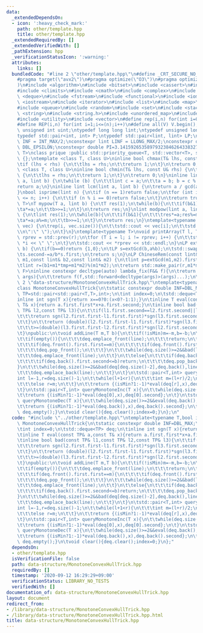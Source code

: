 ```yaml
---
data:
  _extendedDependsOn:
  - icon: ':heavy_check_mark:'
    path: other/template.hpp
    title: other/template.hpp
  _extendedRequiredBy: []
  _extendedVerifiedWith: []
  _pathExtension: hpp
  _verificationStatusIcon: ':warning:'
  attributes:
    links: []
  bundledCode: "#line 2 \"other/template.hpp\"\n#define _CRT_SECURE_NO_WARNINGS\n\
    #pragma target(\"avx2\")\n#pragma optimize(\"O3\")\n#pragma optimize(\"unroll-loops\"\
    )\n#include <algorithm>\n#include <bitset>\n#include <cassert>\n#include <cfloat>\n\
    #include <climits>\n#include <cmath>\n#include <complex>\n#include <ctime>\n#include\
    \ <deque>\n#include <fstream>\n#include <functional>\n#include <iomanip>\n#include\
    \ <iostream>\n#include <iterator>\n#include <list>\n#include <map>\n#include <memory>\n\
    #include <queue>\n#include <random>\n#include <set>\n#include <stack>\n#include\
    \ <string>\n#include <string.h>\n#include <unordered_map>\n#include <unordered_set>\n\
    #include <utility>\n#include <vector>\n#define rep(i,n) for(int i=0;i<(n);i++)\n\
    #define REP(i,n) for(int i=1;i<=(n);i++)\n#define all(V) V.begin(),V.end()\ntypedef\
    \ unsigned int uint;\ntypedef long long lint;\ntypedef unsigned long long ulint;\n\
    typedef std::pair<int, int> P;\ntypedef std::pair<lint, lint> LP;\nconstexpr int\
    \ INF = INT_MAX/2;\nconstexpr lint LINF = LLONG_MAX/2;\nconstexpr double eps =\
    \ DBL_EPSILON;\nconstexpr double PI=3.141592653589793238462643383279;\ntemplate<class\
    \ T>\nclass prique :public std::priority_queue<T, std::vector<T>, std::greater<T>>\
    \ {};\ntemplate <class T, class U>\ninline bool chmax(T& lhs, const U& rhs) {\n\
    \tif (lhs < rhs) {\n\t\tlhs = rhs;\n\t\treturn 1;\n\t}\n\treturn 0;\n}\ntemplate\
    \ <class T, class U>\ninline bool chmin(T& lhs, const U& rhs) {\n\tif (lhs > rhs)\
    \ {\n\t\tlhs = rhs;\n\t\treturn 1;\n\t}\n\treturn 0;\n}\ninline lint gcd(lint\
    \ a, lint b) {\n\twhile (b) {\n\t\tlint c = a;\n\t\ta = b; b = c % b;\n\t}\n\t\
    return a;\n}\ninline lint lcm(lint a, lint b) {\n\treturn a / gcd(a, b) * b;\n\
    }\nbool isprime(lint n) {\n\tif (n == 1)return false;\n\tfor (int i = 2; i * i\
    \ <= n; i++) {\n\t\tif (n % i == 0)return false;\n\t}\n\treturn true;\n}\ntemplate<typename\
    \ T>\nT mypow(T a, lint b) {\n\tT res(1);\n\twhile(b){\n\t\tif(b&1)res*=a;\n\t\
    \ta*=a;\n\t\tb>>=1;\n\t}\n\treturn res;\n}\nlint modpow(lint a, lint b, lint m)\
    \ {\n\tlint res(1);\n\twhile(b){\n\t\tif(b&1){\n\t\t\tres*=a;res%=m;\n\t\t}\n\t\
    \ta*=a;a%=m;\n\t\tb>>=1;\n\t}\n\treturn res;\n}\ntemplate<typename T>\nvoid printArray(std::vector<T>&\
    \ vec) {\n\trep(i, vec.size()){\n\t\tstd::cout << vec[i];\n\t\tstd::cout<<(i==(int)vec.size()-1?\"\
    \\n\":\" \");\n\t}\n}\ntemplate<typename T>\nvoid printArray(T l, T r) {\n\tT\
    \ rprev = std::prev(r);\n\tfor (T i = l; i != rprev; i++) {\n\t\tstd::cout <<\
    \ *i << \" \";\n\t}\n\tstd::cout << *rprev << std::endl;\n}\nLP extGcd(lint a,lint\
    \ b) {\n\tif(b==0)return {1,0};\n\tLP s=extGcd(b,a%b);\n\tstd::swap(s.first,s.second);\n\
    \ts.second-=a/b*s.first;\n\treturn s;\n}\nLP ChineseRem(const lint& b1,const lint&\
    \ m1,const lint& b2,const lint& m2) {\n\tlint p=extGcd(m1,m2).first;\n\tlint tmp=(b2-b1)*p%m2;\n\
    \tlint r=(b1+m1*tmp+m1*m2)%(m1*m2);\n\treturn std::make_pair(r,m1*m2);\n}\ntemplate<typename\
    \ F>\ninline constexpr decltype(auto) lambda_fix(F&& f){\n\treturn [f=std::forward<F>(f)](auto&&...\
    \ args){\n\t\treturn f(f,std::forward<decltype(args)>(args)...);\n\t};\n}\n#line\
    \ 2 \"data-structure/MonotoneConvexHullTrick.hpp\"\ntemplate<typename T,bool isMin>\n\
    class MonotoneConvexHullTrick{\n\tstatic constexpr double INF=DBL_MAX;\n\tusing\
    \ TP=std::pair<std::pair<T,T>,int>;\n\tint index=0;\n\tstd::deque<TP> deq;\n\t\
    inline int sgn(T x){return x==0?0:(x<0?-1:1);}\n\tinline T eval(const TP& a,const\
    \ T& x){return a.first.first*x+a.first.second;}\n\tinline bool bad(const TP& l1,const\
    \ TP& l2,const TP& l3){\n\t\tif(l1.first.second==l2.first.second||l2.first.second==l3.first.second){\n\
    \t\t\treturn sgn(l2.first.first-l1.first.first)*sgn(l3.first.second-l2.first.second)>=sgn(l3.first.first-l2.first.first)*sgn(l2.first.second-l1.first.second);\n\
    \t\t}\n\t\treturn (double)(l2.first.first-l1.first.first)*sgn(l3.first.second-l2.first.second)/std::abs(l2.first.second-l1.first.second)\n\
    \t\t\t>=(double)(l3.first.first-l2.first.first)*sgn(l2.first.second-l1.first.second)/std::abs(l3.first.second-l2.first.second);\n\
    \t}\npublic:\n\tvoid addLine(T m,T b){\n\t\tif(!isMin)m=-m,b=-b;\n\t\tTP line={{m,b},index++};\n\
    \t\tif(empty()){\n\t\t\tdeq.emplace_front(line);\n\t\t\treturn;\n\t\t}\n\t\tif(deq.front().first.first<=m){\n\
    \t\t\tif(deq.front().first.first==m){\n\t\t\t\tif(deq.front().first.second<=b)return;\n\
    \t\t\t\tdeq.pop_front();\n\t\t\t}\n\t\t\twhile(deq.size()>=2&&bad(line,deq[0],deq[1]))deq.pop_front();\n\
    \t\t\tdeq.emplace_front(line);\n\t\t}\n\t\telse{\n\t\t\tif(deq.back().first.first==m){\n\
    \t\t\t\tif(deq.back().first.second<=b)return;\n\t\t\t\tdeq.pop_back();\n\t\t\t\
    }\n\t\t\twhile(deq.size()>=2&&bad(deq[deq.size()-2],deq.back(),line))deq.pop_back();\n\
    \t\t\tdeq.emplace_back(line);\n\t\t}\n\t}\n\tstd::pair<T,int> query(T x){\n\t\t\
    int l=-1,r=deq.size()-1;\n\t\twhile(l+1<r){\n\t\t\tint m=(l+r)/2;\n\t\t\tif(eval(deq[m],x)>=eval(deq[m+1],x))l=m;\n\
    \t\t\telse r=m;\n\t\t}\n\t\treturn {(isMin?1:-1)*eval(deq[r],x),deq[r].second};\n\
    \t}\n\tstd::pair<T,int> queryMonotoneInc(T x){\n\t\twhile(deq.size()>=2&&eval(deq[0],x)>=eval(deq[1],x))deq.pop_front();\n\
    \t\treturn {(isMin?1:-1)*eval(deq[0],x),deq[0].second};\n\t}\n\tstd::pair<T,int>\
    \ queryMonotoneDec(T x){\n\t\twhile(deq.size()>=2&&eval(deq.back(),x)>=eval(deq[deq.size()-2]))deq.pop_back();\n\
    \t\treturn {(isMin?1:-1)*eval(deq.back(),x),deq.back().second};\n\t}\n\tbool empty()const{return\
    \ deq.empty();}\n\tvoid clear(){deq.clear();index=0;}\n};\n"
  code: "#include \"../other/template.hpp\"\ntemplate<typename T,bool isMin>\nclass\
    \ MonotoneConvexHullTrick{\n\tstatic constexpr double INF=DBL_MAX;\n\tusing TP=std::pair<std::pair<T,T>,int>;\n\
    \tint index=0;\n\tstd::deque<TP> deq;\n\tinline int sgn(T x){return x==0?0:(x<0?-1:1);}\n\
    \tinline T eval(const TP& a,const T& x){return a.first.first*x+a.first.second;}\n\
    \tinline bool bad(const TP& l1,const TP& l2,const TP& l3){\n\t\tif(l1.first.second==l2.first.second||l2.first.second==l3.first.second){\n\
    \t\t\treturn sgn(l2.first.first-l1.first.first)*sgn(l3.first.second-l2.first.second)>=sgn(l3.first.first-l2.first.first)*sgn(l2.first.second-l1.first.second);\n\
    \t\t}\n\t\treturn (double)(l2.first.first-l1.first.first)*sgn(l3.first.second-l2.first.second)/std::abs(l2.first.second-l1.first.second)\n\
    \t\t\t>=(double)(l3.first.first-l2.first.first)*sgn(l2.first.second-l1.first.second)/std::abs(l3.first.second-l2.first.second);\n\
    \t}\npublic:\n\tvoid addLine(T m,T b){\n\t\tif(!isMin)m=-m,b=-b;\n\t\tTP line={{m,b},index++};\n\
    \t\tif(empty()){\n\t\t\tdeq.emplace_front(line);\n\t\t\treturn;\n\t\t}\n\t\tif(deq.front().first.first<=m){\n\
    \t\t\tif(deq.front().first.first==m){\n\t\t\t\tif(deq.front().first.second<=b)return;\n\
    \t\t\t\tdeq.pop_front();\n\t\t\t}\n\t\t\twhile(deq.size()>=2&&bad(line,deq[0],deq[1]))deq.pop_front();\n\
    \t\t\tdeq.emplace_front(line);\n\t\t}\n\t\telse{\n\t\t\tif(deq.back().first.first==m){\n\
    \t\t\t\tif(deq.back().first.second<=b)return;\n\t\t\t\tdeq.pop_back();\n\t\t\t\
    }\n\t\t\twhile(deq.size()>=2&&bad(deq[deq.size()-2],deq.back(),line))deq.pop_back();\n\
    \t\t\tdeq.emplace_back(line);\n\t\t}\n\t}\n\tstd::pair<T,int> query(T x){\n\t\t\
    int l=-1,r=deq.size()-1;\n\t\twhile(l+1<r){\n\t\t\tint m=(l+r)/2;\n\t\t\tif(eval(deq[m],x)>=eval(deq[m+1],x))l=m;\n\
    \t\t\telse r=m;\n\t\t}\n\t\treturn {(isMin?1:-1)*eval(deq[r],x),deq[r].second};\n\
    \t}\n\tstd::pair<T,int> queryMonotoneInc(T x){\n\t\twhile(deq.size()>=2&&eval(deq[0],x)>=eval(deq[1],x))deq.pop_front();\n\
    \t\treturn {(isMin?1:-1)*eval(deq[0],x),deq[0].second};\n\t}\n\tstd::pair<T,int>\
    \ queryMonotoneDec(T x){\n\t\twhile(deq.size()>=2&&eval(deq.back(),x)>=eval(deq[deq.size()-2]))deq.pop_back();\n\
    \t\treturn {(isMin?1:-1)*eval(deq.back(),x),deq.back().second};\n\t}\n\tbool empty()const{return\
    \ deq.empty();}\n\tvoid clear(){deq.clear();index=0;}\n};"
  dependsOn:
  - other/template.hpp
  isVerificationFile: false
  path: data-structure/MonotoneConvexHullTrick.hpp
  requiredBy: []
  timestamp: '2020-09-12 16:29:29+09:00'
  verificationStatus: LIBRARY_NO_TESTS
  verifiedWith: []
documentation_of: data-structure/MonotoneConvexHullTrick.hpp
layout: document
redirect_from:
- /library/data-structure/MonotoneConvexHullTrick.hpp
- /library/data-structure/MonotoneConvexHullTrick.hpp.html
title: data-structure/MonotoneConvexHullTrick.hpp
---
```

